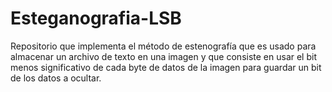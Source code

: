 # Esteganografia-LSB
 Repositorio que implementa el método de estenografía que es usado para almacenar un archivo de texto en una imagen y que consiste en usar el bit menos significativo de cada byte de datos de la imagen para guardar un bit de los datos a ocultar. 
